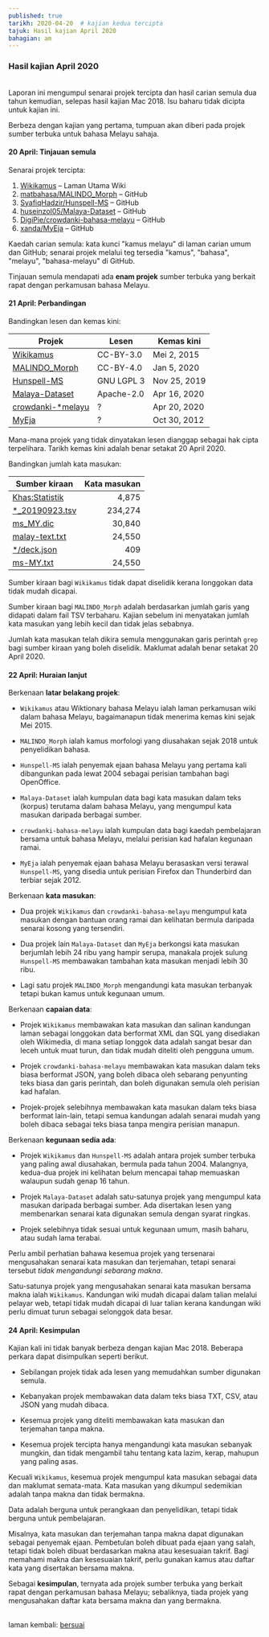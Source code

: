 ```yaml
---
published: true
tarikh: 2020-04-20  # kajian kedua tercipta
tajuk: Hasil kajian April 2020
bahagian: am
---
```


### Hasil kajian April 2020

&nbsp;  
Laporan ini mengumpul senarai projek tercipta dan hasil
carian semula dua tahun kemudian, selepas hasil kajian
Mac 2018. Isu baharu tidak dicipta untuk kajian ini.

Berbeza dengan kajian yang pertama, tumpuan akan diberi pada
projek sumber terbuka untuk bahasa Melayu sahaja.

#### 20 April: Tinjauan semula

Senarai projek tercipta:

1. [Wikikamus][k1] &ndash; Laman Utama Wiki
2. [matbahasa/MALINDO_Morph][k2] &ndash; GitHub
3. [SyafiqHadzir/Hunspell-MS][k3] &ndash; GitHub
4. [huseinzol05/Malaya-Dataset][k4] &ndash; GitHub
5. [DigiPie/crowdanki-bahasa-melayu][k5] &ndash; GitHub
6. [xanda/MyEja][k6] &ndash; GitHub

Kaedah carian semula: kata kunci "kamus melayu" di laman
carian umum dan GitHub; senarai projek melalui teg tersedia
"kamus", "bahasa", "melayu", "bahasa-melayu" di GitHub.

Tinjauan semula mendapati ada **enam projek** sumber terbuka
yang berkait rapat dengan perkamusan bahasa Melayu.

#### 21 April: Perbandingan

Bandingkan lesen dan kemas kini:

| Projek                   | Lesen      | Kemas kini   |
| ------------------------ | ---------- | ------------ |
| [Wikikamus][k1]          | CC-BY-3.0  | Mei 2, 2015  |
| [MALINDO_Morph][k2]      | CC-BY-4.0  | Jan 5, 2020  |
| [Hunspell-MS][k3]        | GNU LGPL 3 | Nov 25, 2019 |
| [Malaya-Dataset][k4]     | Apache-2.0 | Apr 16, 2020 |
| [crowdanki-*melayu][k5]  | ?          | Apr 20, 2020 |
| [MyEja][k6]              | ?          | Oct 30, 2012 |

Mana-mana projek yang tidak dinyatakan lesen dianggap
sebagai hak cipta terpelihara. Tarikh kemas kini adalah
benar setakat 20 April 2020.

Bandingkan jumlah kata masukan:

| Sumber kiraan         | Kata masukan |
| --------------------- | ------------:|
| [Khas:Statistik][k11] | 4,875        |
| [*_20190923.tsv][k2]  | 234,274      |
| [ms_MY.dic][k3]       | 30,840       |
| [malay-text.txt][k4]  | 24,550       |
| [*/deck.json][k5]     | 409          |
| [ms-MY.txt][k6]       | 24,550       |

Sumber kiraan bagi `Wikikamus` tidak dapat diselidik kerana
longgokan data tidak mudah dicapai.

Sumber kiraan bagi `MALINDO_Morph` adalah berdasarkan
jumlah garis yang didapati dalam fail TSV terbaharu. Kajian
sebelum ini menyatakan jumlah kata masukan yang lebih kecil
dan tidak jelas sebabnya.

Jumlah kata masukan telah dikira semula menggunakan garis
perintah `grep` bagi sumber kiraan yang boleh diselidik.
Maklumat adalah benar setakat 20 April 2020.

#### 22 April: Huraian lanjut

Berkenaan **latar belakang projek**:

- `Wikikamus` atau Wiktionary bahasa Melayu ialah laman
perkamusan wiki dalam bahasa Melayu, bagaimanapun tidak
menerima kemas kini sejak Mei 2015.

- `MALINDO_Morph` ialah kamus morfologi yang diusahakan
sejak 2018 untuk penyelidikan bahasa.

- `Hunspell-MS` ialah penyemak ejaan bahasa Melayu yang
pertama kali dibangunkan pada lewat 2004 sebagai perisian
tambahan bagi OpenOffice.

- `Malaya-Dataset` ialah kumpulan data bagi kata masukan
dalam teks (korpus) terutama dalam bahasa Melayu, yang
mengumpul kata masukan daripada berbagai sumber.

- `crowdanki-bahasa-melayu` ialah kumpulan data bagi kaedah
pembelajaran bersama untuk bahasa Melayu, melalui perisian
kad hafalan kegunaan ramai.

- `MyEja` ialah penyemak ejaan bahasa Melayu berasaskan
versi terawal `Hunspell-MS`, yang disedia untuk perisian
Firefox dan Thunderbird dan terbiar sejak 2012.

Berkenaan **kata masukan**:

- Dua projek `Wikikamus` dan `crowdanki-bahasa-melayu`
mengumpul kata masukan dengan bantuan orang ramai dan
kelihatan bermula daripada senarai kosong yang tersendiri.

- Dua projek lain `Malaya-Dataset` dan `MyEja` berkongsi
kata masukan berjumlah lebih 24 ribu yang hampir serupa,
manakala projek sulung `Hunspell-MS` membawakan tambahan
kata masukan menjadi lebih 30 ribu.

- Lagi satu projek `MALINDO_Morph` mengandungi kata masukan
terbanyak tetapi bukan kamus untuk kegunaan umum.

Berkenaan **capaian data**:

- Projek `Wikikamus` membawakan kata masukan dan salinan
kandungan laman sebagai longgokan data berformat XML dan SQL
yang disediakan oleh Wikimedia, di mana setiap longgok data
adalah sangat besar dan leceh untuk muat turun, dan tidak
mudah diteliti oleh pengguna umum.

- Projek `crowdanki-bahasa-melayu` membawakan kata masukan
dalam teks biasa berformat JSON, yang boleh dibaca oleh
sebarang penyunting teks biasa dan garis perintah, dan boleh
digunakan semula oleh perisian kad hafalan.

- Projek-projek selebihnya membawakan kata masukan dalam
teks biasa berformat lain-lain, tetapi semua kandungan
adalah senarai mudah yang boleh dibaca sebagai teks biasa
tanpa mengira perisian manapun.

Berkenaan **kegunaan sedia ada**:

- Projek `Wikikamus` dan `Hunspell-MS` adalah antara projek
sumber terbuka yang paling awal diusahakan, bermula pada
tahun 2004. Malangnya, kedua-dua projek ini kelihatan belum
mencapai tahap memuaskan walaupun sudah genap 16 tahun.

- Projek `Malaya-Dataset` adalah satu-satunya projek yang
mengumpul kata masukan daripada berbagai sumber. Ada
disertakan lesen yang membenarkan senarai kata digunakan
semula dengan syarat ringkas.

- Projek selebihnya tidak sesuai untuk kegunaan umum, masih
baharu, atau sudah lama terabai.

Perlu ambil perhatian bahawa kesemua projek yang tersenarai
mengusahakan senarai kata masukan dan terjemahan, tetapi
senarai tersebut *tidak mengandungi sebarang makna*.

Satu-satunya projek yang mengusahakan senarai kata masukan
bersama makna ialah `Wikikamus`. Kandungan wiki mudah
dicapai dalam talian melalui pelayar web, tetapi tidak mudah
dicapai di luar talian kerana kandungan wiki perlu dimuat
turun sebagai selonggok data besar.

#### 24 April: Kesimpulan

Kajian kali ini tidak banyak berbeza dengan kajian Mac 2018.
Beberapa perkara dapat disimpulkan seperti berikut.

- Sebilangan projek tidak ada lesen yang memudahkan sumber
digunakan semula.

- Kebanyakan projek membawakan data dalam teks biasa TXT,
CSV, atau JSON yang mudah dibaca.

- Kesemua projek yang diteliti membawakan kata masukan dan
terjemahan tanpa makna.

- Kesemua projek tercipta hanya mengandungi kata masukan
sebanyak mungkin, dan tidak mengambil tahu tentang kata
lazim, kerap, mahupun yang paling asas.

Kecuali `Wikikamus`, kesemua projek mengumpul kata masukan
sebagai data dan maklumat semata-mata. Kata masukan yang
dikumpul sedemikian adalah tanpa makna dan tidak bermakna.

Data adalah berguna untuk perangkaan dan penyelidikan,
tetapi tidak berguna untuk pembelajaran.

Misalnya, kata masukan dan terjemahan tanpa makna dapat
digunakan sebagai penyemak ejaan. Pembetulan boleh dibuat pada
ejaan yang salah, tetapi tidak boleh dibuat berdasarkan
makna atau kesesuaian takrif. Bagi memahami makna dan
kesesuaian takrif, perlu gunakan kamus atau daftar kata yang
disertakan bersama makna.

Sebagai **kesimpulan**, ternyata ada projek sumber terbuka
yang berkait rapat dengan perkamusan bahasa Melayu;
sebaliknya, tiada projek yang mengusahakan daftar kata
bersama makna dan yang bermakna.

&nbsp;  
laman kembali: [bersuai][0]

  [0]: ../bersuai.md
  [k1]: https://ms.wiktionary.org/wiki/Laman_Utama
  [k11]: https://ms.wiktionary.org/wiki/Khas:Statistik
  [k2]: https://github.com/matbahasa/MALINDO_Morph
  [k3]: https://github.com/SyafiqHadzir/Hunspell-MS
  [k4]: https://github.com/huseinzol05/Malaya-Dataset
  [k5]: https://github.com/DigiPie/crowdanki-bahasa-melayu
  [k6]: https://github.com/xanda/MyEja

